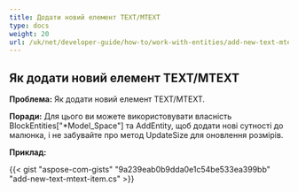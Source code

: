 ```yaml
---
title: Додати новий елемент TEXT/MTEXT
type: docs
weight: 20
url: /uk/net/developer-guide/how-to/work-with-entities/add-new-text-mtext-item/
---
```



## **Як додати новий елемент TEXT/MTEXT**

**Проблема:** Як додати новий елемент TEXT/MTEXT.

**Поради:** Для цього ви можете використовувати власність BlockEntities["*Model_Space"] та AddEntity, щоб додати нові сутності до малюнка, і не забувайте про метод UpdateSize для оновлення розмірів.

**Приклад:**

{{< gist "aspose-com-gists" "9a239eab0b9dda0e1c54be533ea399bb" "add-new-text-mtext-item.cs" >}}
